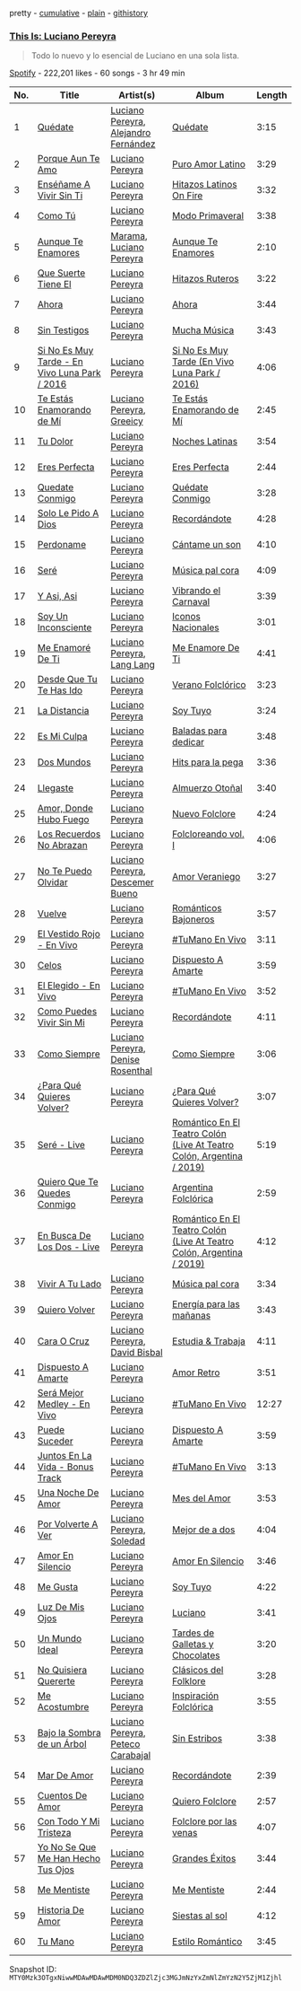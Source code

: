 pretty - [cumulative](/playlists/cumulative/37i9dQZF1DX1N4LABjaIvi.md) - [plain](/playlists/plain/37i9dQZF1DX1N4LABjaIvi) - [githistory](https://github.githistory.xyz/mackorone/spotify-playlist-archive/blob/main/playlists/plain/37i9dQZF1DX1N4LABjaIvi)

### [This Is: Luciano Pereyra](https://open.spotify.com/playlist/37i9dQZF1DX1N4LABjaIvi)

> Todo lo nuevo y lo esencial de Luciano en una sola lista.

[Spotify](https://open.spotify.com/user/spotify) - 222,201 likes - 60 songs - 3 hr 49 min

| No. | Title | Artist(s) | Album | Length |
|---|---|---|---|---|
| 1 | [Quédate](https://open.spotify.com/track/4qaZgDX8Yp9iwboMUZaQgu) | [Luciano Pereyra](https://open.spotify.com/artist/6ZZ2DeepA3GpoGU4KwqSlU), [Alejandro Fernández](https://open.spotify.com/artist/6sq1yF0OZEWA4xoXVKW1L9) | [Quédate](https://open.spotify.com/album/711RfL6UNIcE0yoFGJTRSO) | 3:15 |
| 2 | [Porque Aun Te Amo](https://open.spotify.com/track/5K3b0mvwbvfsZpYZ0y9YJO) | [Luciano Pereyra](https://open.spotify.com/artist/6ZZ2DeepA3GpoGU4KwqSlU) | [Puro Amor Latino](https://open.spotify.com/album/6SqsKgVZcp7IQq6aqwFMXM) | 3:29 |
| 3 | [Enséñame A Vivir Sin Ti](https://open.spotify.com/track/5NaP07vRTCO9qgUFtXTS7E) | [Luciano Pereyra](https://open.spotify.com/artist/6ZZ2DeepA3GpoGU4KwqSlU) | [Hitazos Latinos On Fire](https://open.spotify.com/album/4LFzn4VYkQSAUTH5cXZFAU) | 3:32 |
| 4 | [Como Tú](https://open.spotify.com/track/5qZfN8g97K6P68Clru99Og) | [Luciano Pereyra](https://open.spotify.com/artist/6ZZ2DeepA3GpoGU4KwqSlU) | [Modo Primaveral](https://open.spotify.com/album/4Q9sluaBT0pIeNsMqZBL3o) | 3:38 |
| 5 | [Aunque Te Enamores](https://open.spotify.com/track/2qDQiPI2F0tMefcNQHGrQS) | [Marama](https://open.spotify.com/artist/4GepMkTgrIZECoCC55vqjW), [Luciano Pereyra](https://open.spotify.com/artist/6ZZ2DeepA3GpoGU4KwqSlU) | [Aunque Te Enamores](https://open.spotify.com/album/4m4KiRsQNV8wWvrfDgqBgA) | 2:10 |
| 6 | [Que Suerte Tiene El](https://open.spotify.com/track/4Ns7smiEmRcJ9IZCDqJ0wz) | [Luciano Pereyra](https://open.spotify.com/artist/6ZZ2DeepA3GpoGU4KwqSlU) | [Hitazos Ruteros](https://open.spotify.com/album/2iM7TGRpyteJDz2gumsDBu) | 3:22 |
| 7 | [Ahora](https://open.spotify.com/track/1K99rDEQIeW9M9FdHp2M5M) | [Luciano Pereyra](https://open.spotify.com/artist/6ZZ2DeepA3GpoGU4KwqSlU) | [Ahora](https://open.spotify.com/album/5ZR3yqdHl4rkEIKmCnGg2x) | 3:44 |
| 8 | [Sin Testigos](https://open.spotify.com/track/2p9VQI8E0ebi36gJvtfWqo) | [Luciano Pereyra](https://open.spotify.com/artist/6ZZ2DeepA3GpoGU4KwqSlU) | [Mucha Música](https://open.spotify.com/album/1wVWthE4ftWURmAX6GVQqa) | 3:43 |
| 9 | [Si No Es Muy Tarde \- En Vivo Luna Park / 2016](https://open.spotify.com/track/4evJzKiGMN9aXlLUIa69J7) | [Luciano Pereyra](https://open.spotify.com/artist/6ZZ2DeepA3GpoGU4KwqSlU) | [Si No Es Muy Tarde \(En Vivo Luna Park / 2016\)](https://open.spotify.com/album/7EwQYK20s9GcMX67V0falQ) | 4:06 |
| 10 | [Te Estás Enamorando de Mí](https://open.spotify.com/track/0VKNy1fBPb3ZcMJE3v17VF) | [Luciano Pereyra](https://open.spotify.com/artist/6ZZ2DeepA3GpoGU4KwqSlU), [Greeicy](https://open.spotify.com/artist/5dbaLmK5SHLLg8Z4CcTJpX) | [Te Estás Enamorando de Mí](https://open.spotify.com/album/6dIOyfEblWiLaoRfJkNdLY) | 2:45 |
| 11 | [Tu Dolor](https://open.spotify.com/track/5NK924P7dMa56U1uL2i4PI) | [Luciano Pereyra](https://open.spotify.com/artist/6ZZ2DeepA3GpoGU4KwqSlU) | [Noches Latinas](https://open.spotify.com/album/64IgNT7ZkTgZ9SsZqur0oM) | 3:54 |
| 12 | [Eres Perfecta](https://open.spotify.com/track/4zT2BSHExM4ZdTOTaEhqtt) | [Luciano Pereyra](https://open.spotify.com/artist/6ZZ2DeepA3GpoGU4KwqSlU) | [Eres Perfecta](https://open.spotify.com/album/3aAewL5m0z1jCxEWDk3t1n) | 2:44 |
| 13 | [Quedate Conmigo](https://open.spotify.com/track/55rH1UUC6WFiHhEY1vxnUf) | [Luciano Pereyra](https://open.spotify.com/artist/6ZZ2DeepA3GpoGU4KwqSlU) | [Quédate Conmigo](https://open.spotify.com/album/4EYlb0ZXGrnqxykHQUO3Wf) | 3:28 |
| 14 | [Solo Le Pido A Dios](https://open.spotify.com/track/0HKtK2BqW9Bm3CJuKQUjdR) | [Luciano Pereyra](https://open.spotify.com/artist/6ZZ2DeepA3GpoGU4KwqSlU) | [Recordándote](https://open.spotify.com/album/3dMMO1ZRDwgZy8gjhbyn8V) | 4:28 |
| 15 | [Perdoname](https://open.spotify.com/track/5r0bGyxXltCz4B98rLpIdr) | [Luciano Pereyra](https://open.spotify.com/artist/6ZZ2DeepA3GpoGU4KwqSlU) | [Cántame un son](https://open.spotify.com/album/2UTVmmxLnaSEIG5WLDOddN) | 4:10 |
| 16 | [Seré](https://open.spotify.com/track/2Ki5IuySXXtq6N2gDGFuw4) | [Luciano Pereyra](https://open.spotify.com/artist/6ZZ2DeepA3GpoGU4KwqSlU) | [Música pal cora](https://open.spotify.com/album/0cGmhN8KKTabnZ0DQ8b77Y) | 4:09 |
| 17 | [Y Asi, Asi](https://open.spotify.com/track/6q3lvPmaVBLaihUie1cVvZ) | [Luciano Pereyra](https://open.spotify.com/artist/6ZZ2DeepA3GpoGU4KwqSlU) | [Vibrando el Carnaval](https://open.spotify.com/album/6jRdEJVNul9grSt7v4PwAM) | 3:39 |
| 18 | [Soy Un Inconsciente](https://open.spotify.com/track/2Eg2TZFqMZ7gCjQrhLJdU9) | [Luciano Pereyra](https://open.spotify.com/artist/6ZZ2DeepA3GpoGU4KwqSlU) | [Iconos Nacionales](https://open.spotify.com/album/113rZmyceByySbwODu80jq) | 3:01 |
| 19 | [Me Enamoré De Ti](https://open.spotify.com/track/3Vfqh883w3ydFU2wjMPxPp) | [Luciano Pereyra](https://open.spotify.com/artist/6ZZ2DeepA3GpoGU4KwqSlU), [Lang Lang](https://open.spotify.com/artist/1YZhNFBxkEB5UKTgMDvot4) | [Me Enamore De Ti](https://open.spotify.com/album/1N1f6kovQCF1BzSoIIwWBY) | 4:41 |
| 20 | [Desde Que Tu Te Has Ido](https://open.spotify.com/track/1MbBgDiiPweNBqy0bTnWhV) | [Luciano Pereyra](https://open.spotify.com/artist/6ZZ2DeepA3GpoGU4KwqSlU) | [Verano Folclórico](https://open.spotify.com/album/4rRTBy56u7fvUoo5rpVIn7) | 3:23 |
| 21 | [La Distancia](https://open.spotify.com/track/3p43AcBmdl5JwUSDp1Azf1) | [Luciano Pereyra](https://open.spotify.com/artist/6ZZ2DeepA3GpoGU4KwqSlU) | [Soy Tuyo](https://open.spotify.com/album/4X3xiOeAP7xY7cyd89ESDV) | 3:24 |
| 22 | [Es Mi Culpa](https://open.spotify.com/track/49lyyxqZKVFHjC4d1KZveX) | [Luciano Pereyra](https://open.spotify.com/artist/6ZZ2DeepA3GpoGU4KwqSlU) | [Baladas para dedicar](https://open.spotify.com/album/2FwxGZKfibJgutSls3QQD4) | 3:48 |
| 23 | [Dos Mundos](https://open.spotify.com/track/7aaRIFKnwLWjY2rStvfD0q) | [Luciano Pereyra](https://open.spotify.com/artist/6ZZ2DeepA3GpoGU4KwqSlU) | [Hits para la pega](https://open.spotify.com/album/38Bia4ThpaaQHk5al7JPwC) | 3:36 |
| 24 | [Llegaste](https://open.spotify.com/track/7DJICcAqz7pIVp6TLj0rTC) | [Luciano Pereyra](https://open.spotify.com/artist/6ZZ2DeepA3GpoGU4KwqSlU) | [Almuerzo Otoñal](https://open.spotify.com/album/1ovQH0j0sikWDFibw4MQXh) | 3:40 |
| 25 | [Amor, Donde Hubo Fuego](https://open.spotify.com/track/3RS3pDz6DhcTaFkxVZqNqu) | [Luciano Pereyra](https://open.spotify.com/artist/6ZZ2DeepA3GpoGU4KwqSlU) | [Nuevo Folclore](https://open.spotify.com/album/0gIPAF7rvgn8tB103ae3pY) | 4:24 |
| 26 | [Los Recuerdos No Abrazan](https://open.spotify.com/track/2IAmREBdgu1feaB2C59WWL) | [Luciano Pereyra](https://open.spotify.com/artist/6ZZ2DeepA3GpoGU4KwqSlU) | [Folcloreando vol\. I](https://open.spotify.com/album/44QAV5jEes6sSMie6mcTI6) | 4:06 |
| 27 | [No Te Puedo Olvidar](https://open.spotify.com/track/1WhHxQfWVQRqlyEKPtYRJE) | [Luciano Pereyra](https://open.spotify.com/artist/6ZZ2DeepA3GpoGU4KwqSlU), [Descemer Bueno](https://open.spotify.com/artist/5luyt0SUvGkDMY4ILP6Qhl) | [Amor Veraniego](https://open.spotify.com/album/7mm7DMKYuVOyuZ28ySCVdm) | 3:27 |
| 28 | [Vuelve](https://open.spotify.com/track/5YS25KnAQt5KmxU6IYblpO) | [Luciano Pereyra](https://open.spotify.com/artist/6ZZ2DeepA3GpoGU4KwqSlU) | [Románticos Bajoneros](https://open.spotify.com/album/34bGeKA2JZDurzh1EEIYER) | 3:57 |
| 29 | [El Vestido Rojo \- En Vivo](https://open.spotify.com/track/2Soe7SDCoBbwDUU8eMPwqx) | [Luciano Pereyra](https://open.spotify.com/artist/6ZZ2DeepA3GpoGU4KwqSlU) | [\#TuMano En Vivo](https://open.spotify.com/album/3RkJ014vEJFNOjqvnQWXn5) | 3:11 |
| 30 | [Celos](https://open.spotify.com/track/2EVLmBQuVZmfAQArawHpRu) | [Luciano Pereyra](https://open.spotify.com/artist/6ZZ2DeepA3GpoGU4KwqSlU) | [Dispuesto A Amarte](https://open.spotify.com/album/2TjcppxUUfwFZ7H9XAxwfw) | 3:59 |
| 31 | [El Elegido \- En Vivo](https://open.spotify.com/track/1QLmo7tnWFArDjm3jMtcka) | [Luciano Pereyra](https://open.spotify.com/artist/6ZZ2DeepA3GpoGU4KwqSlU) | [\#TuMano En Vivo](https://open.spotify.com/album/3RkJ014vEJFNOjqvnQWXn5) | 3:52 |
| 32 | [Como Puedes Vivir Sin Mi](https://open.spotify.com/track/19knLDTbQftTEIMDIG9Etb) | [Luciano Pereyra](https://open.spotify.com/artist/6ZZ2DeepA3GpoGU4KwqSlU) | [Recordándote](https://open.spotify.com/album/3dMMO1ZRDwgZy8gjhbyn8V) | 4:11 |
| 33 | [Como Siempre](https://open.spotify.com/track/0WCh8Ma4nPEKJvoZTcHPor) | [Luciano Pereyra](https://open.spotify.com/artist/6ZZ2DeepA3GpoGU4KwqSlU), [Denise Rosenthal](https://open.spotify.com/artist/73SBwOgH6mrS09OyFHdR62) | [Como Siempre](https://open.spotify.com/album/0uPL477tKrfnU7UzzyB2nU) | 3:06 |
| 34 | [¿Para Qué Quieres Volver?](https://open.spotify.com/track/0DRB4J5qRJ4gNbJAuIEZwZ) | [Luciano Pereyra](https://open.spotify.com/artist/6ZZ2DeepA3GpoGU4KwqSlU) | [¿Para Qué Quieres Volver?](https://open.spotify.com/album/1rByHoBuAPQcayS0fYEGul) | 3:07 |
| 35 | [Seré \- Live](https://open.spotify.com/track/5LryS9a8i3XW9qx0z4I6rW) | [Luciano Pereyra](https://open.spotify.com/artist/6ZZ2DeepA3GpoGU4KwqSlU) | [Romántico En El Teatro Colón \(Live At Teatro Colón, Argentina / 2019\)](https://open.spotify.com/album/66terILLwOxCjnUvFDUnAi) | 5:19 |
| 36 | [Quiero Que Te Quedes Conmigo](https://open.spotify.com/track/6HiTQvdQ7MpT2vFtSFzTTC) | [Luciano Pereyra](https://open.spotify.com/artist/6ZZ2DeepA3GpoGU4KwqSlU) | [Argentina Folclórica](https://open.spotify.com/album/2e2eBIsP6iNpB8lbxZbUOX) | 2:59 |
| 37 | [En Busca De Los Dos \- Live](https://open.spotify.com/track/1dx7XGB8DyLj10X6o0Tlqe) | [Luciano Pereyra](https://open.spotify.com/artist/6ZZ2DeepA3GpoGU4KwqSlU) | [Romántico En El Teatro Colón \(Live At Teatro Colón, Argentina / 2019\)](https://open.spotify.com/album/66terILLwOxCjnUvFDUnAi) | 4:12 |
| 38 | [Vivir A Tu Lado](https://open.spotify.com/track/7yG6pGlDiE5M63NAuHuqqv) | [Luciano Pereyra](https://open.spotify.com/artist/6ZZ2DeepA3GpoGU4KwqSlU) | [Música pal cora](https://open.spotify.com/album/0cGmhN8KKTabnZ0DQ8b77Y) | 3:34 |
| 39 | [Quiero Volver](https://open.spotify.com/track/4Iyzbvj5VHyNfBLHmDiyxI) | [Luciano Pereyra](https://open.spotify.com/artist/6ZZ2DeepA3GpoGU4KwqSlU) | [Energía para las mañanas](https://open.spotify.com/album/6DxB5v9MV5JSPwiDRYRqIU) | 3:43 |
| 40 | [Cara O Cruz](https://open.spotify.com/track/3H57SUlhg62P8HpHN6byjH) | [Luciano Pereyra](https://open.spotify.com/artist/6ZZ2DeepA3GpoGU4KwqSlU), [David Bisbal](https://open.spotify.com/artist/5gOJTI4TusSENizxhcG7jB) | [Estudia & Trabaja](https://open.spotify.com/album/3VuMmEWx9nhOI1hDTO1keK) | 4:11 |
| 41 | [Dispuesto A Amarte](https://open.spotify.com/track/3B4rtn9NxSkowzn4Gv9T4t) | [Luciano Pereyra](https://open.spotify.com/artist/6ZZ2DeepA3GpoGU4KwqSlU) | [Amor Retro](https://open.spotify.com/album/44sUVlCGoMQzKOQO3fecxL) | 3:51 |
| 42 | [Será Mejor Medley \- En Vivo](https://open.spotify.com/track/5b7dwvZRy5mCZXyca2gszV) | [Luciano Pereyra](https://open.spotify.com/artist/6ZZ2DeepA3GpoGU4KwqSlU) | [\#TuMano En Vivo](https://open.spotify.com/album/3RkJ014vEJFNOjqvnQWXn5) | 12:27 |
| 43 | [Puede Suceder](https://open.spotify.com/track/7tTnUNnrUH3dQ5oCPyrB4T) | [Luciano Pereyra](https://open.spotify.com/artist/6ZZ2DeepA3GpoGU4KwqSlU) | [Dispuesto A Amarte](https://open.spotify.com/album/2TjcppxUUfwFZ7H9XAxwfw) | 3:59 |
| 44 | [Juntos En La Vida \- Bonus Track](https://open.spotify.com/track/5wkgCJO4qMxrQnSIwp7LKm) | [Luciano Pereyra](https://open.spotify.com/artist/6ZZ2DeepA3GpoGU4KwqSlU) | [\#TuMano En Vivo](https://open.spotify.com/album/3RkJ014vEJFNOjqvnQWXn5) | 3:13 |
| 45 | [Una Noche De Amor](https://open.spotify.com/track/3o6hhOrBPZHOHGPkvQG7OR) | [Luciano Pereyra](https://open.spotify.com/artist/6ZZ2DeepA3GpoGU4KwqSlU) | [Mes del Amor](https://open.spotify.com/album/3kUXIJPEir21H7pCHtHqkn) | 3:53 |
| 46 | [Por Volverte A Ver](https://open.spotify.com/track/1hLCHrOE3HUdA9XLucEgfL) | [Luciano Pereyra](https://open.spotify.com/artist/6ZZ2DeepA3GpoGU4KwqSlU), [Soledad](https://open.spotify.com/artist/0K59Fm1y7s3j498ueS4qzY) | [Mejor de a dos](https://open.spotify.com/album/1LHyI9hR9YjeQfVMjiYemi) | 4:04 |
| 47 | [Amor En Silencio](https://open.spotify.com/track/0d6jcLcqLCSQ0hLwbKnbd2) | [Luciano Pereyra](https://open.spotify.com/artist/6ZZ2DeepA3GpoGU4KwqSlU) | [Amor En Silencio](https://open.spotify.com/album/5mrebxYgmW2IZV9U21o3Mw) | 3:46 |
| 48 | [Me Gusta](https://open.spotify.com/track/6qxfYjCRtcc8psb6aGD5as) | [Luciano Pereyra](https://open.spotify.com/artist/6ZZ2DeepA3GpoGU4KwqSlU) | [Soy Tuyo](https://open.spotify.com/album/4X3xiOeAP7xY7cyd89ESDV) | 4:22 |
| 49 | [Luz De Mis Ojos](https://open.spotify.com/track/2Lzq3f8WDhkg1402IlEYCR) | [Luciano Pereyra](https://open.spotify.com/artist/6ZZ2DeepA3GpoGU4KwqSlU) | [Luciano](https://open.spotify.com/album/2Cb4GVmEcVOHY2t958Xt4D) | 3:41 |
| 50 | [Un Mundo Ideal](https://open.spotify.com/track/4wyx0IQZn01l3UTurIR0NN) | [Luciano Pereyra](https://open.spotify.com/artist/6ZZ2DeepA3GpoGU4KwqSlU) | [Tardes de Galletas y Chocolates](https://open.spotify.com/album/6o6stv8Sv9XdpmoDFB2zWM) | 3:20 |
| 51 | [No Quisiera Quererte](https://open.spotify.com/track/2Q4UyEWcfs8QzXwADlmGyu) | [Luciano Pereyra](https://open.spotify.com/artist/6ZZ2DeepA3GpoGU4KwqSlU) | [Clásicos del Folklore](https://open.spotify.com/album/690LjHI6oNlyRmOgwPm8ej) | 3:28 |
| 52 | [Me Acostumbre](https://open.spotify.com/track/07zsfiQQHti01qjoUcGTXD) | [Luciano Pereyra](https://open.spotify.com/artist/6ZZ2DeepA3GpoGU4KwqSlU) | [Inspiración Folclórica](https://open.spotify.com/album/3wglvECXTucdrdAC0JIeBl) | 3:55 |
| 53 | [Bajo la Sombra de un Árbol](https://open.spotify.com/track/5Jq1FEHslo8xNloO9CHtC0) | [Luciano Pereyra](https://open.spotify.com/artist/6ZZ2DeepA3GpoGU4KwqSlU), [Peteco Carabajal](https://open.spotify.com/artist/5gii2fYcxLoUHWd1lWe4aT) | [Sin Estribos](https://open.spotify.com/album/2lFIjlBjuK7275OXuyjlPR) | 3:38 |
| 54 | [Mar De Amor](https://open.spotify.com/track/3HBOPvS56T1dmEpKRxaOJU) | [Luciano Pereyra](https://open.spotify.com/artist/6ZZ2DeepA3GpoGU4KwqSlU) | [Recordándote](https://open.spotify.com/album/3dMMO1ZRDwgZy8gjhbyn8V) | 2:39 |
| 55 | [Cuentos De Amor](https://open.spotify.com/track/4thse65gf8ELnKPhJ39nLr) | [Luciano Pereyra](https://open.spotify.com/artist/6ZZ2DeepA3GpoGU4KwqSlU) | [Quiero Folclore](https://open.spotify.com/album/55arX0p3dpmKppOSmXyNmK) | 2:57 |
| 56 | [Con Todo Y Mi Tristeza](https://open.spotify.com/track/5TXWYAzQ8rcJNcKrYhKfuI) | [Luciano Pereyra](https://open.spotify.com/artist/6ZZ2DeepA3GpoGU4KwqSlU) | [Folclore por las venas](https://open.spotify.com/album/6J4zZ0GDcrNU1o1TgmHSdx) | 4:07 |
| 57 | [Yo No Se Que Me Han Hecho Tus Ojos](https://open.spotify.com/track/1fWVcl28j0PoHicOWKJjvy) | [Luciano Pereyra](https://open.spotify.com/artist/6ZZ2DeepA3GpoGU4KwqSlU) | [Grandes Éxitos](https://open.spotify.com/album/07R9tu4qZnWCviNTWHKvNS) | 3:44 |
| 58 | [Me Mentiste](https://open.spotify.com/track/3I0BY51N78SJsuRrDohDFk) | [Luciano Pereyra](https://open.spotify.com/artist/6ZZ2DeepA3GpoGU4KwqSlU) | [Me Mentiste](https://open.spotify.com/album/6gxRNiuPDWxbaFTN556rEj) | 2:44 |
| 59 | [Historia De Amor](https://open.spotify.com/track/7u2MP6s7HEHVEIDkcRRdcK) | [Luciano Pereyra](https://open.spotify.com/artist/6ZZ2DeepA3GpoGU4KwqSlU) | [Siestas al sol](https://open.spotify.com/album/264OfsVrD86xAK0etuaR3P) | 4:12 |
| 60 | [Tu Mano](https://open.spotify.com/track/7GTGVk6D7jrRN6AjQXrI8G) | [Luciano Pereyra](https://open.spotify.com/artist/6ZZ2DeepA3GpoGU4KwqSlU) | [Estilo Romántico](https://open.spotify.com/album/2Jz0lXj2tcyaCCyAe3nnw2) | 3:45 |

Snapshot ID: `MTY0Mzk3OTgxNiwwMDAwMDAwMDM0NDQ3ZDZlZjc3MGJmNzYxZmNlZmYzN2Y5ZjM1Zjhl`
